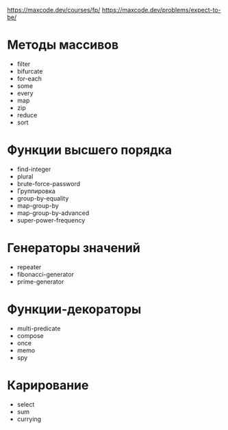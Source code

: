 https://maxcode.dev/courses/fp/
https://maxcode.dev/problems/expect-to-be/

 # Методы массивов
 - filter
 - bifurcate
 - for-each
 - some
 - every
 - map
 - zip
 - reduce
 - sort

 # Функции высшего порядка
 - find-integer
 - plural
 - brute-force-password
 - Группировка
 - group-by-equality
 - map-group-by
 - map-group-by-advanced
 - super-power-frequency

 # Генераторы значений
 - repeater
 - fibonacci-generator
 - prime-generator

 # Функции-декораторы
 - multi-predicate
 - compose
 - once
 - memo
 - spy

 # Карирование
 - select
 - sum
 - currying